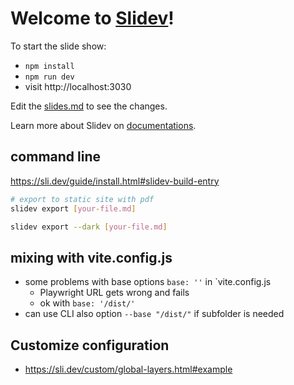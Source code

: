 # Welcome to [Slidev](https://github.com/slidevjs/slidev)!

To start the slide show:

- `npm install`
- `npm run dev`
- visit http://localhost:3030

Edit the [slides.md](./slides.md) to see the changes.

Learn more about Slidev on [documentations](https://sli.dev/).

## command line

https://sli.dev/guide/install.html#slidev-build-entry

```bash
# export to static site with pdf
slidev export [your-file.md]

slidev export --dark [your-file.md]


```

## mixing with vite.config.js

* some problems with base options `base: ''` in `vite.config.js
  * Playwright URL gets wrong and fails
  * ok with `base: '/dist/'`
* can use CLI also option `--base "/dist/"` if subfolder is needed


## Customize configuration

* https://sli.dev/custom/global-layers.html#example

